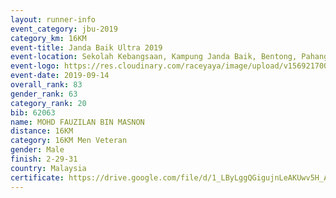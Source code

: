 ```yaml
---
layout: runner-info 
event_category: jbu-2019 
category_km: 16KM 
event-title: Janda Baik Ultra 2019  
event-location: Sekolah Kebangsaan, Kampung Janda Baik, Bentong, Pahang, Malaysia 
event-logo: https://res.cloudinary.com/raceyaya/image/upload/v1569217009/logo/janda-baik_vch1pc.jpg 
event-date: 2019-09-14 
overall_rank: 83
gender_rank: 63
category_rank: 20
bib: 62063
name: MOHD FAUZILAN BIN MASNON
distance: 16KM
category: 16KM Men Veteran
gender: Male
finish: 2-29-31
country: Malaysia
certificate: https://drive.google.com/file/d/1_LByLggQGigujnLeAKUwv5H_AyWZBZ1v/view?usp=sharing
---
```

